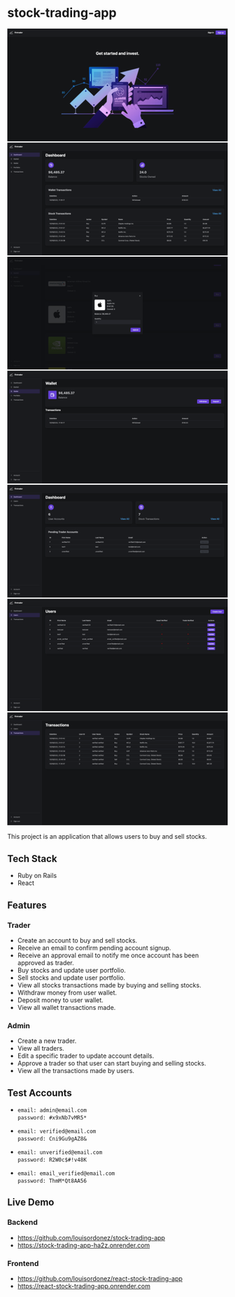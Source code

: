 # stock-trading-app

![Screenshot](https://github.com/louisordonez/react-stock-trading-app/blob/main/src/assets/screenshots/landing.png)
![Screenshot](https://github.com/louisordonez/react-stock-trading-app/blob/main/src/assets/screenshots/user/user_dashboard.png)
![Screenshot](https://github.com/louisordonez/react-stock-trading-app/blob/main/src/assets/screenshots/user/user_market.png)
![Screenshot](https://github.com/louisordonez/react-stock-trading-app/blob/main/src/assets/screenshots/user/user_wallet.png)
![Screenshot](https://github.com/louisordonez/react-stock-trading-app/blob/main/src/assets/screenshots/admin/admin_dashboard.png)
![Screenshot](https://github.com/louisordonez/react-stock-trading-app/blob/main/src/assets/screenshots/admin/admin_users.png)
![Screenshot](https://github.com/louisordonez/react-stock-trading-app/blob/main/src/assets/screenshots/admin/admin_transactions.png)

This project is an application that allows users to buy and sell stocks.

## Tech Stack

- Ruby on Rails
- React

## Features

### Trader

- Create an account to buy and sell stocks.
- Receive an email to confirm pending account signup.
- Receive an approval email to notify me once account has been approved as trader.
- Buy stocks and update user portfolio.
- Sell stocks and update user portfolio.
- View all stocks transactions made by buying and selling stocks.
- Withdraw money from user wallet.
- Deposit money to user wallet.
- View all wallet transactions made.

### Admin

- Create a new trader.
- View all traders.
- Edit a specific trader to update account details.
- Approve a trader so that user can start buying and selling stocks.
- View all the transactions made by users.

## Test Accounts

- `email: admin@email.com`  
  `password: #x9xNb7vMR5*`

- `email: verified@email.com`  
  `password: Cni9Gu9gAZ8&`

- `email: unverified@email.com`  
  `password: R2W0c$#!v48K`

- `email: email_verified@email.com`  
  `password: ThmM*Qt8AA56`

## Live Demo

### Backend

- https://github.com/louisordonez/stock-trading-app
- https://stock-trading-app-ha2z.onrender.com

### Frontend

- https://github.com/louisordonez/react-stock-trading-app
- https://react-stock-trading-app.onrender.com
